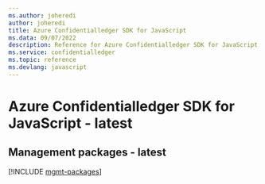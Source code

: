 ```yaml
---
ms.author: joheredi
author: joheredi
title: Azure Confidentialledger SDK for JavaScript
ms.data: 09/07/2022
description: Reference for Azure Confidentialledger SDK for JavaScript
ms.service: confidentialledger
ms.topic: reference
ms.devlang: javascript
---
```

# Azure Confidentialledger SDK for JavaScript - latest

## Management packages - latest
[!INCLUDE [mgmt-packages](confidentialledger-mgmt-index.md)]